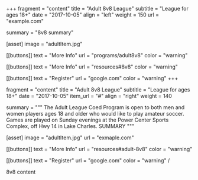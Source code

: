 +++
fragment = "content"
title = "Adult 8v8 League"
subtitle = "League for ages 18+"
date = "2017-10-05"
align = "left"
weight = 150
url = "example.com"

summary = "8v8 summary"

[asset]
  image = "adultItem.jpg"

[[buttons]]
  text = "More Info"
  url = "programs/adult8v8"
  color = "warning"

[[buttons]]
  text = "More Info"
  url = "resources#8v8"
  color = "warning"

[[buttons]]
  text = "Register"
  url = "google.com"
  color = "warning"
+++

fragment = "content"
title = "Adult 8v8 League"
subtitle = "League for ages 18+"
date = "2017-10-05"
item_url = "#"
align = "right"
weight = 140

summary = """
The Adult League Coed Program is open to both men and women players ages 18 and older who would like to play amateur soccer. Games are played on Sunday evenings at the Power Center Sports Complex, off Hwy 14 in Lake Charles. SUMMARY
"""

[asset]
  image = "adultItem.jpg"
  url = "exmaple.com"

[[buttons]]
  text = "More Info"
  url = "resources#adult-8v8"
  color = "warning"

[[buttons]]
  text = "Register"
  url = "google.com"
  color = "warning"
/

8v8 content
